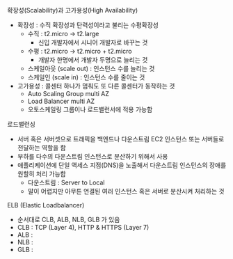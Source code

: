 확장성(Scalability)과 고가용성(High Availability)
- 확장성 : 수직 확장성과 탄력성이라고 불리는 수평확장성
  - 수직 : t2.micro -> t2.large
    - 신입 개발자에서 시니어 개발자로 바꾸는 것
  - 수평 : t2.micro -> t2.micro + t2.micro
    - 개발자 한명에서 개발자 두명으로 늘리는 것
  - 스케일아웃 (scale out) : 인스턴스 수를 늘리는 것
  - 스케일인 (scale in) : 인스턴스 수를 줄이는 것
- 고가용성 : 콜센터 하나가 멈춰도 또 다른 콜센터가 동작하는 것
  - Auto Scaling Group multi AZ
  - Load Balancer multi AZ
  - 오토스케일링 그룹이나 로드밸런서에 적용 가능함

로드밸런싱
- 서버 혹은 서버셋으로 트래픽을 백엔드나 다운스트림 EC2 인스턴스 또는 서버들로 전달하는 역할을 함
- 부하를 다수의 다운스트림 인스턴스로 분산하기 위해서 사용
- 애플리케이션에 단일 액세스 지점(DNS)을 노출해서 다운스트림 인스턴스의 장애를 원할히 처리 가능함
  - 다운스트림 : Server to Local
  - 말이 어렵지만 아무튼 연결된 여러 인스턴스 혹은 서버로 분산시켜 처리하는 것

ELB (Elastic Loadbalancer)
- 순서대로 CLB, ALB, NLB, GLB 가 있음
- CLB : TCP (Layer 4), HTTP & HTTPS (Layer 7)
- ALB : 
- NLB : 
- GLB : 